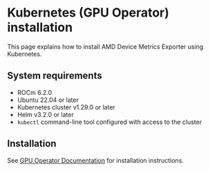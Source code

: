 # Kubernetes (GPU Operator) installation

This page explains how to install AMD Device Metrics Exporter using Kubernetes.

## System requirements

- ROCm 6.2.0
- Ubuntu 22.04 or later
- Kubernetes cluster v1.29.0 or later
- Helm v3.2.0 or later
- `kubectl` command-line tool configured with access to the cluster

## Installation

See [GPU Operator Documentation](https://dcgpu.docs.amd.com/projects/gpu-operator/en/latest/installation/kubernetes-helm.html) for installation instructions.
